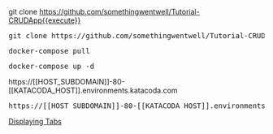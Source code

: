 git clone https://github.com/somethingwentwell/Tutorial-CRUDApp{{execute}}
<pre class="file" data-target="clipboard">
git clone https://github.com/somethingwentwell/Tutorial-CRUDApp
</pre>
<pre class="file" data-target="clipboard">
docker-compose pull
</pre>
<pre class="file" data-target="clipboard">
docker-compose up -d
</pre>

https://[[HOST_SUBDOMAIN]]-80-[[KATACODA_HOST]].environments.katacoda.com

<pre>https://[[HOST_SUBDOMAIN]]-80-[[KATACODA_HOST]].environments.katacoda.com</pre>

[Displaying Tabs](https://katacoda.com/scenario-examples/scenarios/dashboard-tabs)